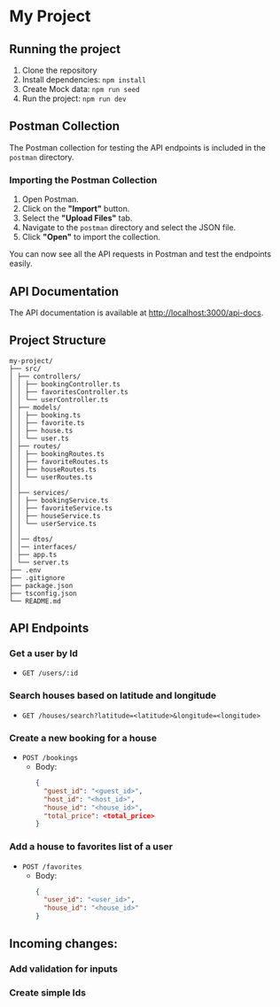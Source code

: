 # My Project

## Running the project

1. Clone the repository
2. Install dependencies: `npm install`
3. Create Mock data: `npm run seed`
4. Run the project: `npm run dev`

## Postman Collection

The Postman collection for testing the API endpoints is included in the `postman` directory.

### Importing the Postman Collection

1. Open Postman.
2. Click on the **"Import"** button.
3. Select the **"Upload Files"** tab.
4. Navigate to the `postman` directory and select the JSON file.
5. Click **"Open"** to import the collection.

You can now see all the API requests in Postman and test the endpoints easily.

## API Documentation

The API documentation is available at [http://localhost:3000/api-docs](http://localhost:3000/api-docs).

## Project Structure

```
my-project/
├── src/
│ ├── controllers/
│ │ ├── bookingController.ts
│ │ ├── favoritesController.ts
│ │ └── userController.ts
│ ├── models/
│ │ ├── booking.ts
│ │ ├── favorite.ts
│ │ ├── house.ts
│ │ └── user.ts
│ ├── routes/
│ │ ├── bookingRoutes.ts
│ │ ├── favoriteRoutes.ts
│ │ ├── houseRoutes.ts
│ │ └── userRoutes.ts
│ │
│ ├── services/
│ │ ├── bookingService.ts
│ │ ├── favoriteService.ts
│ │ ├── houseService.ts
│ │ └── userService.ts
│ │
│ │── dtos/
│ │── interfaces/
│ ├── app.ts
│ └── server.ts
├── .env
├── .gitignore
├── package.json
├── tsconfig.json
└── README.md
```

## API Endpoints

### Get a user by Id

- `GET /users/:id`

### Search houses based on latitude and longitude

- `GET /houses/search?latitude=<latitude>&longitude=<longitude>`

### Create a new booking for a house

- `POST /bookings`
  - Body:
    ```json
    {
      "guest_id": "<guest_id>",
      "host_id": "<host_id>",
      "house_id": "<house_id>",
      "total_price": <total_price>
    }
    ```

### Add a house to favorites list of a user

- `POST /favorites`
  - Body:
    ```json
    {
      "user_id": "<user_id>",
      "house_id": "<house_id>"
    }
    ```

## Incoming changes:

### Add validation for inputs

### Create simple Ids

###
